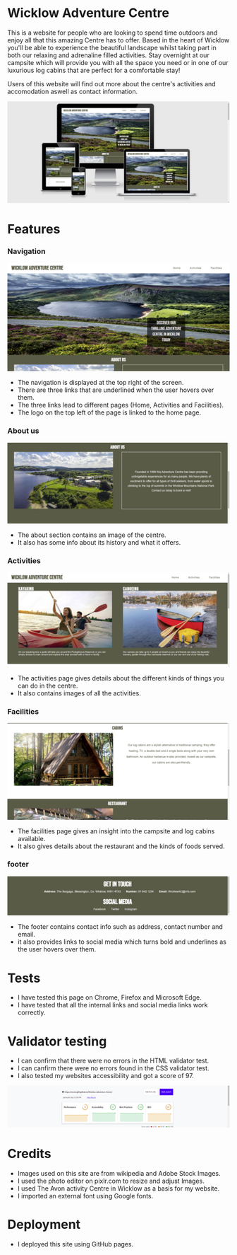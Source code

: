 # Wicklow Adventure Centre

This is a website for people who are looking to spend time outdoors and enjoy all
that this amazing Centre has to offer. Based in the heart of Wicklow you'll be able
to experience the beautiful landscape whilst taking part in both our relaxing and adrenaline 
filled activities. Stay overnight at our campsite which will provide you with all the space you need 
or in one of our luxurious log cabins that are perfect for a comfortable stay!

Users of this website will find out more about the centre's activities and accomodation
aswell as contact information.

![Responsive image](assets/images/Responsive-image.png)

# Features

### Navigation

![Navigation image](assets/images/Navigation-image.jpg)

- The navigation is displayed at the top right of the screen.
- There are three links that are underlined when the user hovers over them.
- The three links lead to different pages (Home, Activities and Facilities).
- The logo on the top left of the page is linked to the home page.

### About us 

![About us image](assets/images/about-readme.jpg)

- The about section contains an image of the centre.
- It also has some info about its history and what it offers.

### Activities 

![Activities image](assets/images/activities-readme.jpg)

- The activities page gives details about the different kinds of things you can do in the centre.
- It also contains images of all the activities.

### Facilities

![Facilities image](assets/images/facilities-readme.jpg)

- The facilities page gives an insight into the campsite and log cabins available.
- It also gives details about the restaurant and the kinds of foods served.

### footer

![footer image](assets/images/footer-readme.jpg)

- The footer contains contact info such as address, contact number and email.
- it also provides links to social media which turns bold and underlines as the user hovers over them.

# Tests 

- I have tested this page on Chrome, Firefox and Microsoft Edge.
- I have tested that all the internal links and social media links work correctly.

# Validator testing 

- I can confirm that there were no errors in the HTML validator test.
- I can canfirm there were no errors found in the CSS validator test.
- I also tested my websites accessibility and got a score of 97.

![meb.dev test](assets/images/Accessibility-test.jpg)

# Credits 

- Images used on this site are from wikipedia and Adobe Stock Images.
- I used the photo editor on pixlr.com to resize and adjust Images.
- I used The Avon activity Centre in Wicklow as a basis for my website.
- I imported an external font using Google fonts.

# Deployment

- I deployed this site using GitHub pages.

